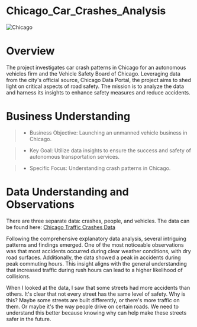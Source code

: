 # Chicago_Car_Crashes_Analysis
![Chicago](read_me_pic.jpg)

# Overview

The project investigates car crash patterns in Chicago for an autonomous vehicles firm and the Vehicle Safety Board of Chicago. Leveraging data from the city's official source, Chicago Data Portal, the project aims to shed light on critical aspects of road safety. The mission is to analyze the data and harness its insights to enhance safety measures and reduce accidents.

# Business Understanding 

>- Business Objective: Launching an unmanned vehicle business in Chicago.

>- Key Goal: Utilize data insights to ensure the success and safety of autonomous transportation services.

>- Specific Focus: Understanding crash patterns in Chicago.

# Data Understanding and Observations 

There are three separate data: crashes, people, and vehicles. The data can be found here: [Chicago Traffic Crashes Data](https://data.cityofchicago.org/Transportation/Traffic-Crashes-Crashes/85ca-t3if)

Following the comprehensive explanatory data analysis, several intriguing patterns and findings emerged. One of the most noticeable observations was that most accidents occurred during clear weather conditions, with dry road surfaces. Additionally, the data showed a peak in accidents during peak commuting hours. This insight aligns with the general understanding that increased traffic during rush hours can lead to a higher likelihood of collisions.

When I looked at the data, I saw that some streets had more accidents than others. It's clear that not every street has the same level of safety. Why is this? Maybe some streets are built differently, or there's more traffic on them. Or maybe it's the way people drive on certain roads. We need to understand this better because knowing why can help make these streets safer in the future.

